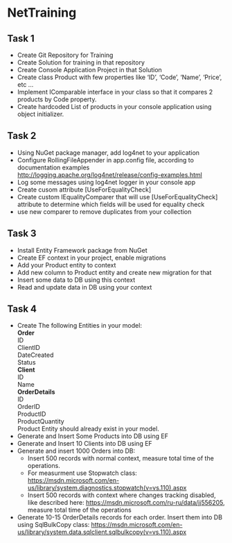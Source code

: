 # NetTraining

## Task 1
- Create Git Repository for Training
- Create Solution for training in that repository
- Create Console Application Project in that Solution
- Create class Product with few properties like ‘ID’, ‘Code’, ‘Name’, ‘Price’, etc …
- Implement IComparable interface in your class so that it compares 2 products by Code property.
- Create hardcoded List of products in your console application using object initializer.

## Task 2
- Using NuGet package manager, add log4net to your application
- Configure RollingFileAppender in app.config file, according to documentation examples http://logging.apache.org/log4net/release/config-examples.html
- Log some messages using log4net logger in your console app
- Create cusom attribute [UseForEqualityCheck]
- Create custom IEqualityComparer that will use [UseForEqualityCheck] attribute to determine which fields will be used for equality check
- use new comparer to remove duplicates from your collection

## Task 3
- Install Entity Framework package from NuGet
- Create EF context in your project, enable migrations
- Add your Product entity to context
- Add new column to Product entity and create new migration for that
- Insert some data to DB using this context
- Read and update data in DB using your context

## Task 4
- Create The following Entities in your model: <br />
**Order** <br />
ID <br />
ClientID <br />
DateCreated <br />
Status <br />
**Client** <br />
ID <br />
Name <br />
**OrderDetails** <br />
ID <br />
OrderID <br />
ProductID <br />
ProductQuantity <br />
Product Entity should already exist in your model.
- Generate and Insert Some Products into DB using EF
- Generate and Insert 10 Clients into DB using EF
- Generate and insert 1000 Orders into DB:
  - Insert 500 records with normal context, measure total time of the operations.
  - For measurment use Stopwatch class: https://msdn.microsoft.com/en-us/library/system.diagnostics.stopwatch(v=vs.110).aspx
  - Insert 500 records with context where changes tracking disabled, like described here: https://msdn.microsoft.com/ru-ru/data/jj556205, measure total time of the operations
- Generate 10-15 OrderDetails records for each order. Insert them into DB using SqlBulkCopy class: https://msdn.microsoft.com/en-us/library/system.data.sqlclient.sqlbulkcopy(v=vs.110).aspx